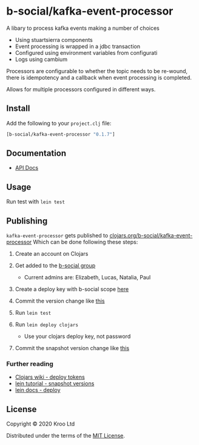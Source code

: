 # b-social/kafka-event-processor

A libary to process kafka events making a number of choices

- Using stuartsierra components
- Event processing is wrapped in a jdbc transaction
- Configured using environment variables from configurati
- Logs using cambium

Processors are configurable to whether the topic needs to be re-wound, there is idempotency and a callback when event processing is completed.

Allows for multiple processors configured in different ways.

## Install

Add the following to your `project.clj` file:

```clj
[b-social/kafka-event-processor "0.1.7"]
```

## Documentation

- [API Docs](http://b-social.github.io/kafka-event-processor)

## Usage

Run test with `lein test`

## Publishing

`kafka-event-processor` gets published to [clojars.org/b-social/kafka-event-processor](https://clojars.org/b-social/kafka-event-processor)
Which can be done following these steps:

1. Create an account on Clojars
2. Get added to the [b-social group](https://clojars.org/groups/b-social)

    - Current admins are: Elizabeth, Lucas, Natalia, Paul

3. Create a deploy key with b-social scope [here](https://clojars.org/tokens)
4. Commit the version change like [this](https://github.com/b-social/kafka-event-processor/commit/60aeef291673e21e16d9bbdbdee62cbbfbfa4dfe)
5. Run `lein test`
6. Run `lein deploy clojars`

    - Use your clojars deploy key, not password

7. Commit the snapshot version change like [this](https://github.com/b-social/kafka-event-processor/commit/34374d48fd2fdadda8fcd16078b2360d750ca760)

### Further reading

- [Clojars wiki - deploy tokens](https://github.com/clojars/clojars-web/wiki/Deploy-Tokens)
- [lein tutorial - snapshot versions](https://github.com/technomancy/leiningen/blob/stable/doc/TUTORIAL.md#snapshot-versions)
- [lein docs - deploy](https://github.com/technomancy/leiningen/blob/master/doc/DEPLOY.md#gpg)

## License

Copyright © 2020 Kroo Ltd

Distributed under the terms of the
[MIT License](http://opensource.org/licenses/MIT).
